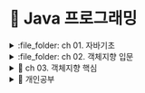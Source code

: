 # 📝 Java 프로그래밍

<details>
<summary> :file_folder: ch 01. 자바기초 </summary>
<div markdown="1">
  
  ## 📖 자바 프로그래밍 시작
  ### 💡 프로그래밍이란
  - 프로그래밍: 컴픁가 일을 수행하도록 프로그래밍 언어로 명령어 집합(프로그램)을 만드는 일
  - 컴파일: 프로그래밍 언어를 컴퓨터가 실행 가능한 기계어로 만드는 일
  - 컴파일러: 기계어로 바꾸어 주는 프로그램(ex. 자바 컴파일러.gcc)
  ### 💡 자바프로그래밍의 특징
  - 플랫폼에 영향을 받지 않으므로 다양한 환경에서 사용할 수 있다.
  - 객체 지향 언어이기 때문에 유지보수가 쉽고 확장성이 좋다.
  - 프로그램이 안정적이다.
  - 풍부한 기능이 제공되는 오픈 소스이다.
  ### 💡 객체 지향 프로그래밍이 무엇인가?
  - 프로그램의 구현을 시간의 흐름순이 아닌 객체간의 관계와 협력을 기반으로 프로그램 하는 것
  - Object oriented programming(OOP) 이라고 함
  - 사용 하는 언어: Java, C++, C#, Python, Javascript 등 다수

  ## :book: 변하지 않는 상수와 리터럴, 변수의 형 변환
  ### 💡 상수(constant) 선언하기
  - 상수는 변하지 않는 수
  - ```final``` 예약어를 사용하여 선언
  - 상수를 사용하면 변하지 않는 값을 반복하여 사용할 때 의미있는 문자로 인식하기 쉽고 변하더라도 선언한 부분만 변경하면 되므로 여러부분을 수정할 필요가 없다.
  
  ```java
  package ch10;

  public class ConstantTest{
    public static void main(String[] args){

      final int MAX_NUM = 100;
      final int MIN_NUM;

      MIN_NUM = 0;

      System.out.println(MAX_NUM);
      System.out.println(MIN_NUM);
    }
  }
  ```

  ### 💡 형변환
  - 서로 다른 자료형 간에 연산등의 수행을 위해 하나의 자료형으로 통일하는 것
  - 묵시적 형 변환(explicit type conversion, 자동 현변환)과 명시적 형 변환(implicit tpye conversion, 강제 형변환)이 있음
  - 바이트 크기가 작은 자료형에서 큰 자료형으로 형 변환은 자동으로 이루어 짐
  - 덜 정밀한 자료형(정수)에서 더 정밀한 자료형(실수)으로 형 변환은 자동으로 이루어 짐
  
  ```java
  package ch10;

    public class TypeConversionTest {
    public static void main(String[] args){

      double dNum = 1.2;
      float fNum = 0.9F;

      int iNum1 = (int)dNum + (int)fNum;
      int iNum2 = (int)(dNum + fNum);

      System.out.println(iNum1);
      System.out.println(iNum2);
    }
  }
  ```
  ## 📖 연산자 
  ### 💡 대입연산자 (assignment operator)
  - 변수에 다른 변수나 값을 대입하는 연산자
  - 이항 연산자 중 우선 순위가 가장 낮은 연산자들
  - 왼족 변수 = 오른쪽 변수

  ### 💡 부호 연산자
  - 단항 연산자
  - 변수의 부호를 유지하거나 바꿈
  - 실제 변수의 부호가 변하려면 대입 연산자를 사용해야함

  ### 💡 산술 연산자
  - 사칙 연산자

  | 연산자 | 기능 | 연산 예  |
  | :--: | -- | -- |
  | + | 두 항을 더한다. | 1+2  |
  | - | 앞에 있는 항에서 뒤에 있는 항을 뺀다. | 1-2  |
  | * | 두 항을 곱한다. | 1*2  |
  | / | 앞에 있는 항에서 뒤에 있는 항을 나우어 몫을 구한다. | 4/3  |
  | % | 앞에 있는 항에서 뒤에 있는 항을 나우어 나머지를 구한다. | 4%3  |

  ### 💡 논리 연산자
  - 관계 연산자와 혼합하여 많이 사용됨
  | 연산자 | 기능 | 연산 예  |
  | :--: | -- | -- |
  | && (논리곱) | 두 항이 모두 참인 경우에만 결과 값이 참이다. | booleanval = (5 > 3) && (5 > 2); |
  | (논리합) | 두 항 중 하나의 항만 참이면 결과 값은 참이다. | booleanval = (5 > 3) || (5 < 2); |
  | ! (부정) | 단항 연산자이다. 참인 경우는 거짓으로 바꾸고, 거짓인 경우 참으로 바꾼다. | booleanval = !(5 > 3); |

  ### 💡 조건 연산자
  - 삼항 연산자
  - 조건식의 결과가 true인 경우와 거짓은 경우에 따라 다른 결과가 수행됨
  - if 문을 간단히 표현할 때 사용할 수 있음
  | 연산자 | 기능 | 연산 예  |
  | :--: | -- | -- |
  | 조건식 ? 결과1 : 결과2 | 조건식이 참이면 결과1, 조건식이 거짓이면 결과2가 선택된다. | int num = (5 > 3) ? 10 : 20; |

  ### 💡 비트 연산자
  - 대입연산자와 다른 연산자가 함께 쓰임

  | 연산자 | 기능 | 연산 예  |
  | :--: | -- | -- |
  | ~ | 비트의 반전(1의 보수) | a = ~a; |
  | & | 비트 단위 AND | 1 & 1 1반환 그 외는 0 |
  | (세로) | 비트 단위 OR | 0|0 0반환 그 외는 1 |
  | ^ | 비트 단위 XOP | 두개의 비트가 서로 다른 경우에 1을 반환 |
  | << | 왼쪽 shift | a<<2 변수 a를 2비트 만큼 왼쪽으로 이동 |
  | << | 오른쪽 shift | a>>2 변수 a를 2비트 만큼 오른쪽으로 이동 |
  
  ## 📖 조건문

  ### 💡 if 문 (만약에... 라면)
  - 주어진 조건에 따라 다른 실행이 이루어 지도록 구현
  ### 💡 switch-case 문
  - 비교 조건이 특정 값이나 문자열인 경우 사용
  - break 문을 사용하여 각 조건이 만족되면 switch 블럭을 빠져나오도록 함
  ```java
  package ch16;

  import java.util.Scanner;

  public class SwitchCaseTest {
    public static void main(String[] args){

      Scanner sc = new Scanner(System.in);
      int month = sc.nextInt();

      int day;
      switch(month){
        case 1, 3, 5, 7, 8, 10, 12 ->
          day = 31;
        case 2 ->
          day = 28;
        case 4, 6, 9, 11 ->
          day = 30;
        default -> {
          System.out.println("존재하지 않는 달 입니다.");
          day = -1;
        }
      }

     System.out.println(month + "월은 " + day + "일 입니다.");
    }
  }
  ```

  ```java
  package ch16;

  import java.util.Scanner;

  public class SwitchCaseTest {
    public static void main(String[] args){

      Scanner sc = new Scanner(System.in);
      int month = sc.nextInt();

      int day = switch(month){
        case 1, 3, 5, 7, 8, 10, 12 ->
          31;
        case 2 ->
          28;
        case 4, 6, 9, 11 ->
          30;
        default -> {
          System.out.println("존재하지 않는 달 입니다.");
          yield -1;
        }
      }

     System.out.println(month + "월은 " + day + "일 입니다.");
    }
  }
  ```
  
  ## 📖 반복문
  ### 💡 while 문
  - 주어진 조건에 맞는 동안 지정된 수행문을 반복적으로 수행하는 제어문
  - 조건이 맞지 않으면 반복하던 수행을 멈추게 됨
  - 조건은 주로 반복 횟수나 값을 비교의 결과에 따라 true, false 판단됨

  ```java
  package ch18;

  import java.util.Scanner;

  public class WhileTest {
    public static void main(String[] args){

      Scanner sc = new Scanner(System.in);
      int input;
      int sum = 0;

      input = sc.nextInt();
      while(input != 0){
        sum += input;
        input = sc.nextInt();
      }

      System.out.println(sum);
    }
  }
  ``` 

  ### 💡 do - while 문
  - while문은 조건을 먼저 체크하고 반복 수행이 된다면, do-while문은 조건에 상관 없이 한번 수행하고 나서 조건을 체크

  ```java
  package ch18;

  import java.util.Scanner;

  public class WhileTest {
    public static void main(String[] args){

      Scanner sc = new Scanner(System.in);
      int input;
      int sum = 0;

      do{
        input = sc.nextInt();
        sum += input;
      }while(input != 0);

      System.out.println(sum);
    }
  }
  ``` 

  ## 📖 중간에 멈추는 break문, 무시하고 계속 진행하는 continue문
  ### 💡 break문 사용하기
  - 감싸고 있는 제어문의 블록을 빠져 나오는 기능 (Switch문 에서도 사용)
  - 반복문에서는 주로 조건문(if)와 같이 사용하여 조건에 해당되는 경우 반복수행을 멈추고 반복문 외부로 수행이 이동
  - 여러 반복문이 중첩되어 있는 경우엔 break 문이 포함되어 있는 반복문만 빠져 나옴
  ```java
  package ch21;

  public class BreakTest {
  
    public static void main(String[] args){
  
      int sum = 0;
      int num;
      for(num = 1; num++) {
        sum += num;
        if(sum >= 100)
          break;
      }
  
      System.out.println(sum);
      System.out.println(num);
    }
  }
  ```
  
  ### 💡 continue 문 사용하기
  - 반복문 내부에서 조건문(if)와 같이 사용하며, 조건이 맞는 경우 (true 이면) 이후 반복문 블럭 내부의 다른 수행문들을 수행하지 않음
  ```java
  // 1부터 100까지 숫자 중 3의 배수를 출력하는 코드
  
  package ch21;

  public class ContinueTest {
  
    public static void main(String[] args){
  
      int num;
      for(num = 1; num <= 100; num++) {
       
        if((num % 3) !=0) continue;
                             
        System.out.println(num);
      }
  
    }
                             
  }
                             
  ```
</div>
</details>

<details>
  <summary> :file_folder: ch 02. 객체지향 입문 </summary>
  <div markdown="1">
    
 ## 📖 객체와 객체지향 프로그래밍
 ### 💡 객체 (object)
 - 의사나 행위가 미치는 대상 (사전적 의미)
 - 구체적, 추상적 데이터의 단위 (학생, 회원, 생산, 주문, 배송)
 ### 💡 객체 지향 프로그램 구현 방법
 1. 객체를 정의한다.
 2. 각 객체가 제공하는 기능들을 구현한다.
 3. 각 객체가 제공하는 기능들 간의 솥ㅇ(메세지 전달)을 통하여 객체간의 협력을 구현한다.
 ## ✏️ 생활 속에서 객체를 찾아 클래스 구현해보기
 ### 💡 클래스는 객체의 청사진이다.
  - 객체의 속성은 클래스의 멤버 변수(member variable)로 선언한다.
  - 학생 클래스
  ```java
  public class Student {
      int studentNumber;
      String studentName;
      int majorCode;
      String majorName;
      int grade;
  }
  ```
  - 주문 클래스
  ```java
  public class Oreder {
      int orderId;
      String buyerId;
      String sellerId;
      int productId;
      String orderDate;
  }
  ```
  ### 💡 객체 지향 프로그램을 구현할 때는
  - 객체를 정의한다.
  - 각 객체의 속성을 멤버 변수로 역할을 메서드로 구현한다.
  - 각 객체간의 협력을 구현한다.
  ### 💡 클래스 코딩
  - 클래스는 대문자로 시작하는 것이 좋다.
  - java 파일 하나에 클래스는 여러 개가 있을 수 있지만, public 클래스는 하나이고, public 클래스와 java 파일의 이름은 동일하다.
  - cannel notation 방식으로 하는 것이 좋다.
    
  ## 📖 함수와 메서드
  ### 💡 함수 (function)
  - 하나의 기능을 수행하는 일련의 코드
  - 구현된 함수는 호출하여 사용하고 호출된 함수는 기능이 끝나면 제어가 반환된다.
  - 함수로 구현된 하나의 기능은 여러 곳에서 동일한 방식으로 호출되어 사용될 수 있다.
  ### 💡 함수 정의하기
  ```java
    int add(int num1, int num2) { 
    // 반환값에 대한 데이터 타입: int 함수명()
    // 반환을 안하는 경우: void 함수명()
      int result;
      result = num1 + num2;
      return result;
    }
  ```
    
 ### 💡 함수 예제
 ```java
  package ch03;
    public class FunctionTest {
    
        public static int addNaum(int num1, int num2) {

          int result;
          result = num1 + num2;
          return result;

        }

        public statuc void sayHello(string greeting) {

          System.out.println(greeting);

        }

        public statuc int clacSum() {
          int sum = 0;
          int i;

          for(i = 0; i <= 100; i++) {
            sum+=1;
          }

          return sum;
        }

         public static void main(String[] args) {

           int n1 = 10;
           int n2 = 20;

           int total = addNum(n1, n2);
           System.out.println(total);

           sayHello("안녕하세요");

           total = calcSum();
           System.out.println(total);

         }
     }
 ```
 ### 💡 함수 호출과 스택 메모리
 - 스택: 함수가 호출될 때 지역 변수들이 사용하는 메모리
 - 함수의 수행이 끝나면 자동으로 반환되는 메모리

 ### 💡 메서드 (method)
 - 객체의 기능을 구현하기 위해 클래스 내부에 구현되는 함수
 - 멤버 함수(member function)이라고 함
 - 메서드를 구현함으로써 객체의 기능이 구현됨
 - 메서드의 이름은 그 객체를 사용하는 객체(클라이언트)에 맞게 짓는 것이 좋음
                             
 ## 📖 멤버변수, 메서드 구현
 ### 💡 학생 클래스를 정의하고 이를 사용해보자
 - 학생 클래스의 속성을 멤버 변수로 선언하고 메서드를 구현
 ```java
    public class Student {
                             
        public int studentID;
        public String studentName;
        public String address;

        public void showStudentInfo() {
            Sustem.out.println(studentID + "학번 학생의 이름은" studentName + "이고, 주소는" + address + "입니다.");
        }

        public String getStudentName() {
            return studentName;
        }
                             
        public String setStudentName(String name) {
            studentName = name;
        }
    }
                             
     public class StudentTest {

         public static void main(String[] args) {

             Student studentLee = new Student(); // 생성자
             // 생성된 객체 studentLee: 인스턴스

             // 참조변수를 이용하여 호출
             studentLee.studentID = 12345; 
             studentLee.setStudentName("Lee");
             studentLee.address = "서울 강남구";
             // 힙이라는 동적 메모리에 데이터를 저장

             studentLee.showStudentInfo();

     }
                             
                             
 ```
                             
 ## 📖 인스턴스 생성과 힙 메모리
 ### 💡 인스턴스 (instance)
 - 클래스는 객체의 속성을 정의하고, 기능을 구현하여 만들어 놓은 코드 상태
 - 실제 클래스 기반으로 생성된 객체(인스턴스)는 각각 다른 멤버 변수값을 가지게 됨
 - new 키워드를 사용하여 인스턴스 생성
 ### 💡 힙 메모리
 - 생성된 인스턴스는 동적 메모리(heap memory)에 할당됨
 - C나 C++ 언어에서는 사용한 동적 메모리를 프로그래머가 해제 시켜야함 (free()나 delete 이용)
 - 자바에서 Garbage Collector 가 주기적으로 사용하지 않는 메모리를 수거
 - 하나의 클래스로 부터 여러개의 인스턴스가 생성되고 각각 다른 메모리 주소를 가지게 됨
 ### 💡 참조 변수, 참조 값
 ```java
                             
    Student studentLee = new Student();
    studentLee.studentName = "홍길동";

    System.out.println(studentLee);
                             
 ```
 ### 💡 용어정리
 - 객체: 객체 지향 프로그램의 대상, 생성된 인스턴스
 - 클래스: 객체를 프로그래밍 하리 위해 코드로 정의해 놓은 상태
 - 인스턴스: new 키워드를 사용하여 클래스를 메모리에 생성한 상태
 - 멤버 변수: 클래스의 속성, 특성
 - 메서드: 멤버 변수를 이용하여 클래싀 기능을 구현한 함수
 - 참조변수: 메모리에 생성된 인스턴스를 가리키는 변수
 - 참조 값: 생성된 인스턴스의 메모리 주소 값
                             
 ## 📖 생성자 (constructor)
 ### 💡 생성자
- 생성자 기본 문법 <class_name> ([<argument_list>]) {[<statements>]}
- 객체를 생성할 때 new 키워드와 함께 사용 - new Student();
- 생성자는 일반 함수처럼 기능을 호출하는 것이 아니고 객체를 생성하기 위해 new와 함께 호출됨
- 객체가 생성될 때 변수나 상수를 초기화하거나 다른 초기화 기능을 수행하는 메서드를 호출함
- 생성자는 반환 값이 없고, 클래스의 이름과 동일
- 대부분의 생성자는 외부에서 접근 가능하지만, 필요에 의해 private으로 선언되는 경우도 있음
### 💡 기본생성자(default constructor)
- 클래스에는 반드시 적어도 하나 이상의 생성자가 존재
- 클래스에 생성자를 구현하지 않아도 new 키워드와 함께 생성자를 호출할 수 있음
- 클래스에 생성자가 하나도 없는 경우 컴파일러가 생성자 코드를 넣어줌
- 매개 변수가 없음. 구현부가 없음
  
## :book: 여러가지 생성자를 정의하는 생성자 오버로딩 (overloading)
### 💡 생성자 정의하기
- 생성자를 구현해서 사용할 수 있음
- 클래스에 생성자를 따로 구현하면 기본 생성자 (default constructor)는 제공되지 않음
- 생성자를 호출하는 코드에서 여러 생성자 중 필요에 따라 호출해서 사용할 수 있음
    
    UserInfo.java
    ```java
    
    public class UserInfo (
    
        public String userId;
        public String userPassWord;
        public String userName;
        public String userAddress;
        public String phoneNumber;

        public UserInfo(){}

        public String UserInfo(Sting userIc, String userPassWord, String userName) { 
            // 객체가 생성될 때 필요한 정보들을 생성
            this.userId = userId;
            this.userPassWord = userPassWord;
            this.userName = userName;
        }

        public String showUserInfo() {
            return "고객님의 아이디는 " + userId + "이고, 등록된 이름은 " + userName + "입니다.";
        }
    }
    
    ```
    UserInfoTest.java
    ```java
    
    public class UserInfoTest {
        public static void main(String[] args) {
    
            UserInfo userLee = new UserInfo();
            userLee.userId = "a12345";
            userLee.userPassWord = "zxsaqw12345";
            userLee.userName = "Lee";
            userLee.phoneNumber = "00012345678";
            userLee.userAddress = "Seoul, Korea";

            System.out.println(userLee.showUserInfo());

            UserInfo userKim = new UserInfo("b12345, "98760awsk", "Kim"");
            System.out.println(userKim.showUserInfo());
        }
    }
    
    ```
## 📖 참조 자료형 변수
### 💡 참조 자료형
  - 변수의 자료형
    - 기본 자료형: int, long, float, double 등
    - 참조 자료형: String, Date, Student 등
  - 클래스형으로 변수를 선언
  - 기본 자료형은 사용하는 메모리의 크기가 정해져 있지만, 참조 자료형은 클래스에 따라 다름
  - 참조 자료형을 사용할 때는 해당 변수에 대해 생성하여야 함(String 클래스는 예외적으로 생성하지 않고 사용할 수 있음)

## 📖 접근 제어 지시자(access modifier)와 정보은닉(imformation hiding)
### 💡 접근 제어 지시자 (access modifier)
  - 클래외부에서 클래스의 멤버 변수, 메서드, 생성자를 사용할 수 있는지 여부를 지정하는 키워드
  - `private` : 같은 클래스 내부에서만 접근 가능 (외부클래스, 상속 관계도 패키지가 다르면 접근불가
  - 아무것도 없음 (default): 같은 패키지 내부에서만 접근 가능 (상속 관계라도 패키지가 다르면 접근 불가)
  - `protected` : 같은 패키지나 상속 관계의 클래스에서 접근 가능하고 그 외 외부에서는 접근할 수 없음
  - `public` : 클래스의 외부 어디서나 접근할 수 있음
    
### 💡 get() / set() 메서드
  - private 으로 선언된 멤버 변수 (필드)에 대해 접근, 수정할 수 있는 메서드를 public으로 제공
  - get() 메서드만 제공되는 경우 read-only 필드
  - 이클립스에서 자동으로 생성

  ```java
  public class BirthDay {
      private int day;
      private int month;
      private int year;

      private boolean isValid; // default 값 = false

      public int getDay() {
          return day;
      }

      public void setDay(int day) {
          this.day = day;
      }

      public int getMonth() {
          return month;
      }

      public void setMonth(int month) {
          if(month < 1 || month > 12) {
              isValid = false;
          }
          else {
              isValid = true;
              this.month = month;
          }

      }

      public int getYear() {
         return year;
      }

      public void setYear(int year) {
         this.year = year;
      }

      public void showDate() {
          if(isValid) {
              System.out.println(year + " " + month + " " + day);
          }
          else {
             System.out.println("유효하지 않는 날짜입니다.");
          }
      }
  }
  ```  
    
  ```java
  public class BirthDayTest {

      public static void main(String[] args) {
          BirthDay date = new BirthDay();

          date.setYear(2019);
          date.setMonth(12);
          date.setDay(30);

          date.showDate();
      }
  }
  ```
    
### 💡 정보은닉
  - private으로 제어한 멤버 변수도 public 메서드가 제공되면 접근 가능하지만 변수가 public 으로 공개되었을 때보다 pivate 일 때 각 변수에 대한 제한을 public 메서드에서 제어할 수 있다.
  ```java
  public void setMonth(int month) {
      if(month < 1 || month > 12) {
          isValid = false;
      }
      else {
          isValid = true;
          this.month = month;
      }

  }
  ```
    
## 📖 캡슐화
### 💡 정보 은닉을 활용한 캡슐화
- 꼭 필요한 정보와 기능만 외부에 오픈함
- 대부분의 멤버 변수와 메서드를 감추고 외부에 통합된 인터페이스만은 제공하여 일관된 기능을 구현하게 함
- 각각의 메서드나 멤버변수를 접근함으로써 발생하는 오류를 최소화 한다.
    
## :book: 객체 자신을 가리키는 this
### 💡 this의 역할
- 인스턴스 자신의 메모리를 가리킴
- 생성자에서 또 다른 생성자를 호출할 때 사용
- 자신의 주소(참조값)을 반환함
- 생성된 인스턴스 메모리의 주소를 가짐
  - 클래스 내에서 참조변수가 가지는 주소 값과 동일한 주소값을 가지는 키워드
### 💡 생성자에서 다른 생성자를 호출하는 this
- 클래스에 생성자가 여러개인 경우, this를 이용하여 생성자에서 다른 생성자를 호출할 수 있음
- 생성자에서 다른 생성자를 호출하는 경우, 인스턴스의 생성이 완전하지 않은 상태이므로 this() statement 이전에 다른 statement를 쓸 수 없음
```java
public class Person{

    String name;
    int age;

    // 아래에 같은 함수가 있으므로 this로 호출하여 초기 설정을 해주는 것이다.
    public Person() {
        this("이름없음", 1);  
        // 이것이 호출되는 순간에는 인스턴스가 아직 생성되지 않은 상태이다.
`        // 이것 이전에 코드를 넣게 되면 오류가 나게 된다.
    }

    public Person(String name, int age){ // 함수의 호출이 끝나야 인스턴스가 생성되는 것이다
        this.name = name;
        this.age = age;
    }

}
```
    
## 📖 여러 인스턴스에서 공통으로 사용하는 변수를 선언 - static 변수
### 💡 공통으로 사용하는 변수의 필요성
- 여러 인스턴스가 공유하는 기준 값이 필요한 경우
- 학생마다 새로운 학번 생성할 경우
- 카드 회사에서 카드를 새로 발급할 때마다 새로운 카드 번호를 부여할 경우
- 회사에 사원이 입사할 때 마다 새로운 사번이 필요한 경우
### 💡 static 변수 선언과 사용하기
- 인스턴스가 생성될 때 만들어지는 변수가 아닌, 처음 프로그램이 메모리에 로딩될 때 메모리를 할당
- 클래스 변수, 정적 변수 라고 하기도 함
- 인스턴스 생성과 상관없이 사용 가능하므로 클래스 이름으로 직접 참조

## 📖 변수의 유효 범위와 메모리
- 변수의 유효 범위와 생성과 솜ㄹ은 각 변수의 종류마다 다름
- 지역변수, 멤버변수, 클래스 변수는 유효범위와 life cycle, 사용하는 메모리도 다름
<table>
  <tr>
    <td>변수 유형</td>
    <td>선언 위치</td>
    <td>사용 범위</td>
    <td>메모리</td>
    <td>생성과 소멸</td>
  </tr>
  <tr>
    <td>
      지역변수  
      (로컬변수)
    </td>
    <td>함수 내부에 선언</td>
    <td>함수 내부에서만 사용</td>
    <td>스택</td>
    <td>함수가 호출될 때 생성되고 함수가 끝나면 소멸함</td>
  </tr>
  <tr>
    <td>
      멤버 변수  
      (인스턴스 변수)
    </td>
    <td>클래스 멤버 변수로 선언</td>
    <td>클래스 내부에서 사용하고 private이 아니면 참조 변수로 다른 클래스에서 사용 가능</td>
    <td>힙</td>
    <td>인스턴스가 생성될 때 힙에 생성되고, 가비지 컬렉터가 메모리를 수거할 때 소멸 됨</td>
  </tr>
  <tr>
    <td>
      static 변수  
      (쿨래스 변수)
    </td>
    <td>static 예약어를 사용하여 클래스 내부에 선언</td>
    <td>클래스 내부에서 사용하고 private이 아니면 클래스 이름으로 다른 클래스에서 사용 가능</td>
    <td>데이터 영역</td>
    <td>프로그램이 처음 시작할 때 상수와 함께 데이터 영역에 생성되고 프로그램이 끝나고 메모리를 해제할 때 소멸됨</td>
  </tr>
</table>
- static 변수는 프로그램이 메모리에 있는 동안 계속 그 영역을 차지하므로 너무 큰 메모리를 할당하는 것은 좋지 않음
- 클래스 내부의 여러 메서드에서 사용하는 변수는 멤버변수로 선언하는 것이 좋음
- 멤버 변수가 너무 많으면 인스턴스 생성 시 쓸데없는 메모리가 할당됩
    
## 📖 static 응용 - 싱글톤 패턴(singleton pattern)
### 💡 싱글톤 패턴이랑?
- 프로그램에서 인스턴스가 단 한 개만 생성되어야 하는 경우 사용하는 디자인 패텀
- static 변수, 메서드를 활용하여 구현 할 수 있음
    
## 📖 자료를 순차적으로 한꺼번에 관리하는 방법 - 배열(arryay)
### 💡 배열이란
- 동일한 자료형의 순차적 자료 구조
- 인덱스 연산자를 이용하여 빠른 참조가 가능
- 물리적 위치와 논리적 위치가 동일
- 배열의 순서는 0부터 시작
- 자바에서는 객체 배열을 구현한 ArryayList를 많이 활용함
### 💡 배열 선언과 초기화
- 배열 선언하기
```java
  int[] arr1 = new int[10];
  int arr2[] =new int[10];
```
- 배열 초기화하기
```java
  int[] numbers = new int[] {10, 20, 30}; // 개수 생략해야함

  int[] numbers = (10, 20, 30); // new int[] 생략가능

  int[] ids;
  ids = new int[] {10, 20, 30}; // 선언 후 배열을 생성하는 경우는 new int[] 생략할 수 있음
```
### 💡 배열 사용하기
- 인덱스 연산자 활용 - 배열 요소가 저장된 메모리의 위치를 연산하여 찾아줌
- 배열을 이용하여 합을 구하기
```java
  int[] arr = new int[10];
  int total = 0;

  for(int i = 0, num = 1; i < arr.length; i++, num++) {
    arr[i] = num;
   }
    for(int num : arr) {
    total += num;
  }
  System.out.println(total);
```

 ## 📖 객체 배열 사용하기
 ### 💡 객체 배열 선언과 구현
 - 기본 자료형 배열은 선언과 동시에 배열의 크기만큼의 메모리가 할당되지만, 객체 배열의 경우엔 요소가 되는 객체의 주소가 들어갈(4바이트, 8바이트)메모리만 할당되고 각 요소 객체는 생성하여 저장함
 - null로 초기화
 ### 💡 객체 배열 복사하기
 - System.arrayCopy(src, srcPos, dest, destPos, length) 자바에서 제공되는 배열 복사 메서드
                                         
 ## 📖 객체 배열을 구현한 클래스 ArrayList
 ### 💡 ArrayList의 주요 메서드
 <table>
    <tr>
     <td>메서드</td>
     <td>설명</td>
    </tr>
     <tr>
     <td>boolean add(E e)</td>
     <td>요소 하나를 배열에 추가합니다. E는 요소의 자료형을 의미합니다.</td>
    </tr>
     <tr>
     <td>int size()</td>
     <td>배열에 추가된 요소 전체 개수를 반환합니다.</td>
    </tr>
     <tr>
     <td>E get(int index)</td>
     <td>배열의 index 위치에 있는 요소 값을 반환합니다.</td>
    </tr>
     <tr>
     <td>E remeve(int index)</td>
     <td>배열의 index 위치에 있는 요소 값을 제거하고 그 값을 반환합니다.</td>
    </tr>
     <tr>
     <td>boolean isEmpty()</td>
     <td>배열이 비어있는지 확인합니다.</td>
    </tr>
 </table>
  </div>
</details>
    
<details>
<summary> 📁 ch 03. 객체지향 핵심  </summary>
<div markdown="1">
  
## 📖 객체간의 상속은 어떤 의미일까
### 💡 클래스 상송
- 새로운 클래스를 정의할 때 이미 구현된 클래스를 상속 받아서 속성이나 기능을 확장하여 클래스를 구현함
- 이미 구현된 클래스보다 더 구체적인 기능을 가진 클래스를 구현해야할 때 기본 클래스를 상속함
```text
  상속하는 클래스: 상위 클래스, parent class, base class, super class
  상속받는 클래스: 하위 클래스, child class, derived class, subclass
```
- 상속의 문법
```java
class B extends A {

}
```
    extends 키워드 뒤에는 단 하나의 클래스만 올 수 있다, 자바는 단일 상속만을 지원한다.
### 💡 상속을 구현하는 경우
- 상위 클래슨 ㄴ하위 클래스 보다 더 일반적인 개념과 기능을 가짐
- 하위 클래스는 상위 클래스 보다 더 구체적인 개념과 기능을 가짐
- 하위 클래스가 상위 클래스의 속성과 기능을 확장한다는 의미
## 📖 메서드 재정의하기(overri
### 💡 하위 클래스에서 메서드 재정의 하기
- 오버라이딩: 상위 클래스에 정의된 메서드의 구현 내용이 하위 클래스에서 구현할 내용과 맞지 않는 경우 하위 클래스에서 동일한 이름의 메서드를 재정의 할 수 있음
- 재정의하여 구현해야함
```java
  @Override
  public int calcPrice(int price) {
  bonusPoint += price * bonusRatio;
  return price - (int price * salesRatio);
```
### 💡 @overriding 애노테이션
- 애노테이션은 원래 주석이라는 의미
- 컴파일러에게 특별한 정보를 제공해주는 역할
<table>
  <tr>
    <td>애노테이션</td>
    <td>설명</td>
  </tr>
  <tr>
    <td>@Override</td>
    <td>재정의된 메서드라는 정보 제공</td>
  </tr>
  <tr>
    <td>@Functionallnteface</td>
    <td>함수형 인터페이스라는 정보 제공</td>
  </tr>
  <tr>
    <td>@Deprecated</td>
    <td>이후 버전에서 사용되지 않을 수 있는 변수, 메서드에 사용됨</td>
  </tr>
  <tr>
    <td>@SuppressWarnings</td>
    <td>특정 경고가 나타나지 않도록 함</td>
  </tr>
</table>
- @Overriding 애노테이션은 재정의 된 메서드라는 의미로 선언부가 기존의 메서드와 다른 경우 엘가 남

## 📖 메서드 재정의와 가상 메서드 원리
### 💡 메서드는 어떻게 호출되고 실행 되는가?
- 메서드(함수)의 이름은 주소값을 나타냄
- 메서드는 명령어의 set 이고 프로그램이 로드되면 메서드 영역(코드 영역)에 명령어 set이 위치
- 해당 메서드가 호출 되면 명령어 set 이 있는 주소를 찾아 명령어가 실행됨
- 이때 메서드에서 사용하는 변수들은 스택 메모리에 위치 하게됨
- 따라서 다른 인스턴스라도 같은 메서드의 코드는 같으므로 같은 메서드가 호출됨
- 인스턴스가 생성되면 변수는 힙 메모리에 따로 생성되지만, 메서드 명령어 set은 처음 한번만 로드 됨
  
### 💡 가상메서드의 원리
- 가상 메서드 테이블에서 해당 메서드에 대한 주소를 가지고 있음
- 재정의된 경우는 재정의된 메서드의 주소를 가리킴
  
## 📖 다형성과 다형성을 사용하는 이유
### 💡 다형성이란?
- 하나의 코드가 여러 자료형으로 구현되어 실행하는 것
- 같은 코드에서 여러 다른 실행 결과가 나옴
- 정보은닉, 상속과 더불어 객체지향 프로그래밍의 가장 큰 특징 중 하나임
- 다형성을 잘 활용한다면 유연하고 확장성있고, 유지봇가 편리한 프로그램을 만들 수 잇음
 
## 📖 상속에서 클래스 생성 과정과 형 변환
### 💡 super 키워드
- 하위클래스에서 가지는 사우이클래스에 대한 참조값
- super()는 상위클래스의 기본 생성자를 호출함
- 하위클래스에서 명시적으로 상위클래스의 생성자를 호출하지 않으면 super()가 호출됨
  
</div>
</details>
  
  
<details>
<summary> 📁 개인공부  </summary>
<div markdown="1">
  <br>
  <details>
  <summary> 📖 자바 입출력 - bufferedreader, bufferedwriter </summary>

  ## 📖 자바 입출력 - bufferedreader, bufferedwriter
  ### 💡 개념
  #### 버퍼(buffer)
  > - 데이터를 한 곳에서 다른 한 곳으로 전송하는 동안 일시적으로 그 데이터를 보관하는 임시 메모리 영역  
  > - 입출력 속도 향상을 위해 버퍼 사용
  > - 속도가 빠르다

  ### 💡 주요 용어
  #### 버퍼 플러시(buffer flush)
  ###### &nbsp;&nbsp;&nbsp;&nbsp;&nbsp;버퍼에 남아 있는 데이터를 출력(버퍼를 비우는 동작)
  #### 버퍼를 이용한 입력: `BufferedReader`
  #### 버퍼를 이용한 출력: `BufferedWriter`

  ### BufferedReader

  ### BufferedWriter
  </details>

  <details>
  <summary> 📖 백트래킹(Baktracking) </summary>

  ## 📖 백트래킹(Baktracking)
  - 해를 찾아가는 도중, 진행 중인 지금의 경로가 해가 될 것 같지 않으면 그 경로를 더이상 가지 않고 되돌아가는 것
  - 모든 경우의 수를 전부 고려하는 알고리즘
  - 상태공간을 트리로 나타낼수 있을 때 적합한 방식이다.
  - 반복문의 횟수까지 줄일 수 있으므로 효율적이다.
  - 가지치기라고도 한다.
  - 모든 가능한 경우의 수 중 특정 조건을 만족하는 경우만을 살펴본다.
  - 그 값이 답이 되는 값인지 판단한다. 그렇지 않으면 그 부분까지 탐색하지 않고 가지치기를 한다.
    
  ### 💡 백트래킹 동작 방식
    1. 백트래킹은 상태공간트리에서 DFS를 실시한다.
    2. 이때 이 노드가 유망한 노드인지, 즉 해가 될 가능성이 있는 노드인지 확인한다.
    3. 유망한 노드일 경우 그 자식 노드를 계속 탐색한다.
    4. 유망하지 않은 노드일 경우 그 자식노드를 탐색하지 않고 중단한다.
  </details>
  
  
</div>
</details>
